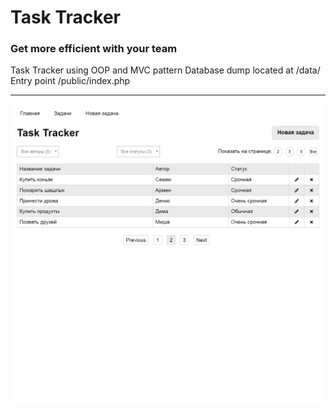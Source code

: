 # Task Tracker
### Get more efficient with your team
Task Tracker using OOP and MVC pattern
Database dump located at /data/
Entry point /public/index.php

---

![Screenshot](task-tracker.png)
